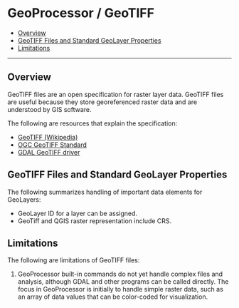 # GeoProcessor / GeoTIFF

*   [Overview](#overview)
*   [GeoTIFF Files and Standard GeoLayer Properties](#geotiff-files-and-standard-geolayer-properties)
*   [Limitations](#limitations)

----------------

## Overview ##

GeoTIFF files are an open specification for raster layer data.
GeoTIFF files are useful because they store georeferenced raster data and are understood by GIS software.

The following are resources that explain the specification:

*   [GeoTIFF (Wikipedia)](https://en.wikipedia.org/wiki/GeoTIFF)
*   [OGC GeoTIFF Standard](https://www.ogc.org/standards/geotiff)
*   [GDAL GeoTIFF driver](https://gdal.org/drivers/raster/gtiff.html#raster-gtiff)

## GeoTIFF Files and Standard GeoLayer Properties ##

The following summarizes handling of important data elements for GeoLayers:

*   GeoLayer ID for a layer can be assigned.
*   GeoTiff and QGIS raster representation include CRS.

## Limitations ##

The following are limitations of GeoTIFF files:

1.  GeoProcessor built-in commands do not yet handle complex files and analysis,
    although GDAL and other programs can be called directly.
    The focus in GeoProcessor is initially to handle simple raster data,
    such as an array of data values that can be color-coded for visualization.
